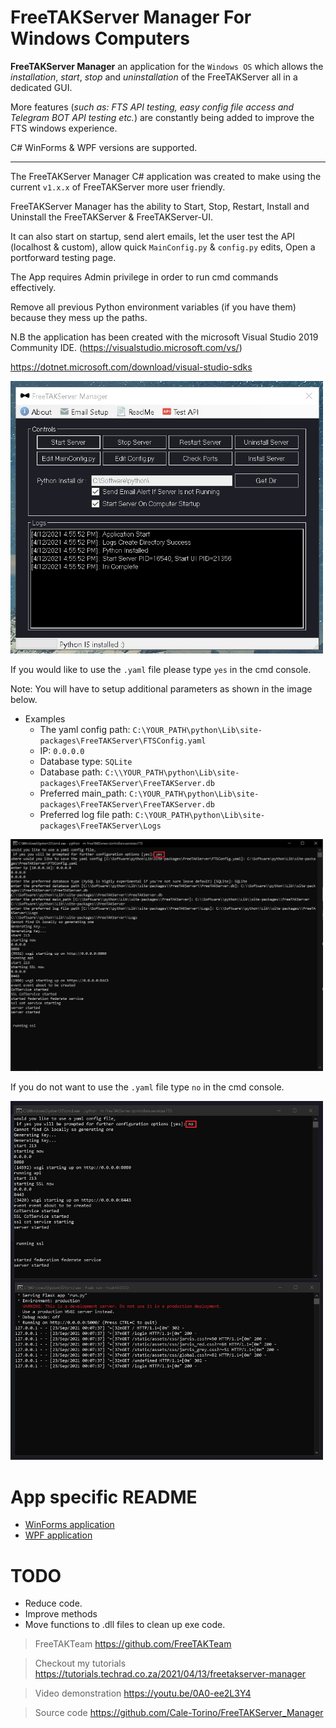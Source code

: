 # FreeTAKServer Manager For Windows Computers

**FreeTAKServer Manager** an application for the `Windows OS` which allows the *installation*, *start*, *stop* and *uninstallation* of the FreeTAKServer all in a dedicated GUI.

More features (*such as: FTS API testing, easy config file access and Telegram BOT API testing etc.*) are constantly being added to improve the FTS windows experience.

C# WinForms & WPF versions are supported.

---

The FreeTAKServer Manager C# application was created to make using the current `v1.x.x` of FreeTAKServer more user friendly.

FreeTAKServer Manager has the ability to Start, Stop, Restart, Install and Uninstall the FreeTAKServer & FreeTAKServer-UI.

It can also start on startup, send alert emails, let the user test the API (localhost & custom), allow quick `MainConfig.py` & `config.py` edits, Open a portforward testing page.

The App requires Admin privilege in order to run cmd commands effectively.

Remove all previous Python environment variables (if you have them) because they mess up the paths.

N.B the application has been created with the microsoft Visual Studio 2019 Community IDE. (https://visualstudio.microsoft.com/vs/)

https://dotnet.microsoft.com/download/visual-studio-sdks

[<img src="img/heading.jpg" width="500"/>](img/heading.jpg)

If you would like to use the `.yaml` file please type `yes` in the cmd console.

Note: You will have to setup additional parameters as shown in the image below.

* Examples
    * The yaml config path: `C:\YOUR_PATH\python\Lib\site-packages\FreeTAKServer\FTSConfig.yaml`
    * IP: `0.0.0.0`
    * Database type: `SQLite`
    * Database path: `C:\\YOUR_PATH\python\Lib\site-packages\FreeTAKServer\FreeTAKServer.db`
    * Preferred main_path: `C:\YOUR_PATH\python\Lib\site-packages\FreeTAKServer\FreeTAKServer.db`
    * Preferred log file path: `C:\YOUR_PATH\python\Lib\site-packages\FreeTAKServer\Logs`

[<img src="img/yamlconfig.jpg" width="500"/>](img/yamlconfig.jpg)

If you do not want to use the `.yaml` file type `no` in the cmd console.

[<img src="img/Yamlnotused.jpg" width="500"/>](img/Yamlnotused.jpg)


# App specific README

* [WinForms application](https://github.com/Cale-Torino/FreeTAKServer_Manager/tree/main/WinForms "WinForms application")
* [WPF application](https://github.com/Cale-Torino/FreeTAKServer_Manager/tree/main/WPF "WPF application")

# TODO

- Reduce code.
- Improve methods
- Move functions to .dll files to clean up exe code.

> FreeTAKTeam https://github.com/FreeTAKTeam

> Checkout my tutorials https://tutorials.techrad.co.za/2021/04/13/freetakserver-manager

> Video demonstration https://youtu.be/0A0-ee2L3Y4

> Source code https://github.com/Cale-Torino/FreeTAKServer_Manager

